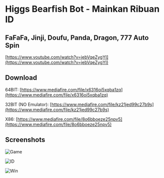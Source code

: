 # Higgs Bearfish Bot - Mainkan Ribuan ID

## FaFaFa, Jinji, Doufu, Panda, Dragon, 777 Auto Spin

[https://www.youtube.com/watch?v=jebVqeZygYI](https://www.youtube.com/watch?v=jebVqeZygYI)

## Download
64BIT: [https://www.mediafire.com/file/x6316oi5xqba1zq](https://www.mediafire.com/file/x6316oi5xqba1zq)

32BIT (NO Emulator): [https://www.mediafire.com/file/kz21jed99c27b9s](https://www.mediafire.com/file/kz21jed99c27b9s)

X86: [https://www.mediafire.com/file/8o6bboeze25npv5](https://www.mediafire.com/file/8o6bboeze25npv5)

## Screenshots
![Game](https://i.ibb.co/5hM9PGj/Higgs-Bot-Game.jpg)

![ID](https://i.ibb.co/ZmWfRb7/Higgs-Bot-ID.jpg)

![Win](https://i.ibb.co/jrN09pr/Higgs-Bot-WIN.jpg)
